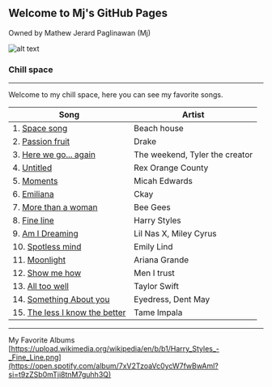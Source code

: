 ## Welcome to Mj's GitHub Pages
Owned by Mathew Jerard Paglinawan (Mj)

![alt text](https://media.giphy.com/media/YwRhMm0TONQdYGeMTS/giphy.gif) 

### Chill space
---------------------------------------

Welcome to my chill space, here you can see my favorite songs.

| Song | Artist |
| ----------- | ----------- |
|1. [Space song](https://open.spotify.com/track/7H0ya83CMmgFcOhw0UB6ow?si=400831fcf2c24d6e) | Beach house|
|2. [Passion fruit](https://open.spotify.com/track/5mCPDVBb16L4XQwDdbRUpz?si=3068eef69ed349d2) | Drake |
|3. [Here we go... again](https://open.spotify.com/track/1NhjYYcYTRywc0di98xHxf?si=82580b8923d74ecd) | The weekend, Tyler the creator |
|4. [Untitled](https://open.spotify.com/track/3PbV3ocgAp3Xn0omGFC0cG?si=5aedea95d2e345b3) | Rex Orange County |
|5. [Moments](https://open.spotify.com/track/1g6aK9HzKkbbQ2RpqtUyvL?si=cbebd6b07a05492d) | Micah Edwards |
|6. [Emiliana](https://open.spotify.com/track/0vNY7uNEG8El6doRdP21D5?si=947c6ca6ef91458b) | Ckay |
|7. [More than a woman](https://open.spotify.com/track/2cX2coZS1PYBfPs8wgbdWE?si=95d2c722c44d400b) | Bee Gees|
|8. [Fine line](https://open.spotify.com/track/6VzcQuzTNTMFnJ6rBSaLH9?si=784bdaf3b1594f36) | Harry Styles|
|9. [Am I Dreaming](https://open.spotify.com/track/6isTQfKXhNO3EyJd9mSxx8?si=3eea2a6860894210) | Lil Nas X, Miley Cyrus|
|10. [Spotless mind](https://open.spotify.com/track/40oLHUxXfd6mWRZcXzfV1U?si=b190a3d48dd0408a) | Emily Lind|
|11. [Moonlight](https://open.spotify.com/track/5A7CwBNDUhvLWuSU5oJEh3?si=52874810452f4b81) | Ariana Grande|
|12. [Show me how](https://open.spotify.com/track/6A46jG17UumVQLqodsFxuV?si=98db8ee7649d4972) | Men I trust|
|13. [All too well](https://open.spotify.com/track/5enxwA8aAbwZbf5qCHORXi?si=91014ff4c7364df5) | Taylor Swift|
|14. [Something About you](https://open.spotify.com/track/6RiiSy9GzSwiyDEJDiMuKe?si=0214ccaeeeda4858) | Eyedress, Dent May|
|15. [The less I know the better](https://open.spotify.com/track/6K4t31amVTZDgR3sKmwUJJ?si=41f673f398b74d39) |Tame Impala|

---------------------------------------

My Favorite Albums
[https://upload.wikimedia.org/wikipedia/en/b/b1/Harry_Styles_-_Fine_Line.png](https://open.spotify.com/album/7xV2TzoaVc0ycW7fwBwAml?si=t9zZSb0mTji8tnM7guhh3Q)



